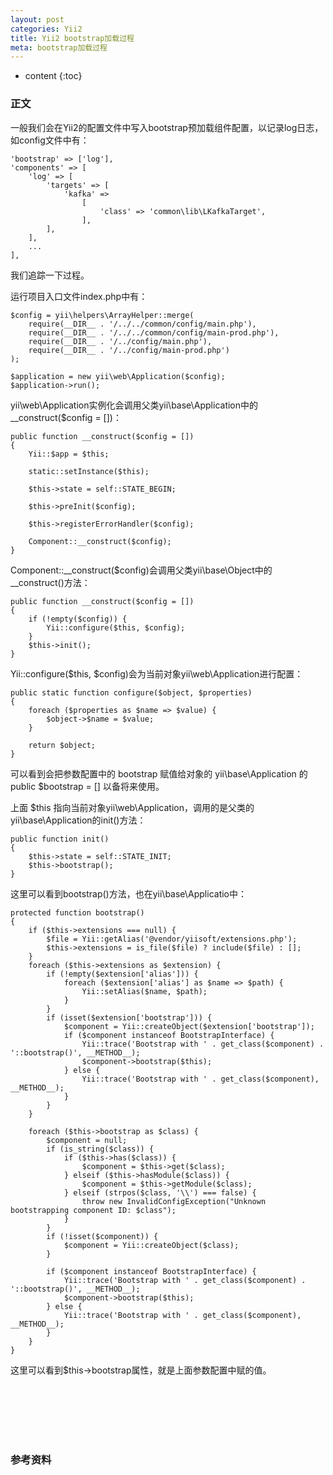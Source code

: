 ```yaml
---
layout: post
categories: Yii2
title: Yii2 bootstrap加载过程
meta: bootstrap加载过程
---
```

* content
{:toc}

### 正文

一般我们会在Yii2的配置文件中写入bootstrap预加载组件配置，以记录log日志，如config文件中有：
```
'bootstrap' => ['log'],
'components' => [
    'log' => [
        'targets' => [
            'kafka' =>
                [
                    'class' => 'common\lib\LKafkaTarget',
                ],
        ],
    ],
    ...
],
```

我们追踪一下过程。

运行项目入口文件index.php中有：
```
$config = yii\helpers\ArrayHelper::merge(
    require(__DIR__ . '/../../common/config/main.php'),
    require(__DIR__ . '/../../common/config/main-prod.php'),
    require(__DIR__ . '/../config/main.php'),
    require(__DIR__ . '/../config/main-prod.php')
);

$application = new yii\web\Application($config);
$application->run();
```

yii\web\Application实例化会调用父类yii\base\Application中的 __construct($config = [])：
```
public function __construct($config = [])
{
    Yii::$app = $this;
    
    static::setInstance($this);

    $this->state = self::STATE_BEGIN;

    $this->preInit($config);

    $this->registerErrorHandler($config);

    Component::__construct($config);
}
```

Component::__construct($config)会调用父类yii\base\Object中的__construct()方法：
```
public function __construct($config = [])
{
    if (!empty($config)) {
        Yii::configure($this, $config);
    }
    $this->init();
}
```

Yii::configure($this, $config)会为当前对象yii\web\Application进行配置：
```
public static function configure($object, $properties)
{
    foreach ($properties as $name => $value) {
        $object->$name = $value;
    }

    return $object;
}
```

可以看到会把参数配置中的 bootstrap 赋值给对象的 yii\base\Application 的 public $bootstrap = [] 以备将来使用。 

上面 $this 指向当前对象yii\web\Application，调用的是父类的yii\base\Application的init()方法：
```
public function init()
{
    $this->state = self::STATE_INIT;
    $this->bootstrap();
}
```

这里可以看到bootstrap()方法，也在yii\base\Applicatio中：
```
protected function bootstrap()
{
    if ($this->extensions === null) {
        $file = Yii::getAlias('@vendor/yiisoft/extensions.php');
        $this->extensions = is_file($file) ? include($file) : [];
    }
    foreach ($this->extensions as $extension) {
        if (!empty($extension['alias'])) {
            foreach ($extension['alias'] as $name => $path) {
                Yii::setAlias($name, $path);
            }
        }
        if (isset($extension['bootstrap'])) {
            $component = Yii::createObject($extension['bootstrap']);
            if ($component instanceof BootstrapInterface) {
                Yii::trace('Bootstrap with ' . get_class($component) . '::bootstrap()', __METHOD__);
                $component->bootstrap($this);
            } else {
                Yii::trace('Bootstrap with ' . get_class($component), __METHOD__);
            }
        }
    }

    foreach ($this->bootstrap as $class) {
        $component = null;
        if (is_string($class)) {
            if ($this->has($class)) {
                $component = $this->get($class);
            } elseif ($this->hasModule($class)) {
                $component = $this->getModule($class);
            } elseif (strpos($class, '\\') === false) {
                throw new InvalidConfigException("Unknown bootstrapping component ID: $class");
            }
        }
        if (!isset($component)) {
            $component = Yii::createObject($class);
        }

        if ($component instanceof BootstrapInterface) {
            Yii::trace('Bootstrap with ' . get_class($component) . '::bootstrap()', __METHOD__);
            $component->bootstrap($this);
        } else {
            Yii::trace('Bootstrap with ' . get_class($component), __METHOD__);
        }
    }
}
```

这里可以看到$this->bootstrap属性，就是上面参数配置中赋的值。

<br/><br/><br/><br/><br/>
### 参考资料


